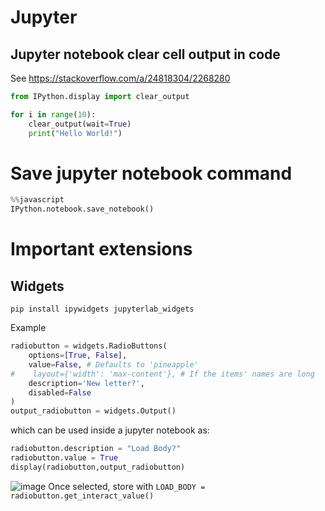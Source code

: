 # Jupyter

## Jupyter notebook clear cell output in code

See https://stackoverflow.com/a/24818304/2268280
```python
from IPython.display import clear_output

for i in range(10):
    clear_output(wait=True)
    print("Hello World!")
```
# Save jupyter notebook command
```python
%%javascript
IPython.notebook.save_notebook()
```
# Important extensions
## Widgets
`pip install ipywidgets jupyterlab_widgets`

Example
```python
radiobutton = widgets.RadioButtons(
    options=[True, False],
    value=False, # Defaults to 'pineapple'
#    layout={'width': 'max-content'}, # If the items' names are long
    description='New letter?',
    disabled=False
)
output_radiobutton = widgets.Output()
```
which can be used inside a jupyter notebook as:
```python
radiobutton.description = "Load Body?"
radiobutton.value = True
display(radiobutton,output_radiobutton)
```
![image](https://github.com/restrepo/PythonTipsAndTricks/assets/655883/eeab0416-46c0-4ca4-be01-75b23854ed9e)
Once selected, store with
`LOAD_BODY = radiobutton.get_interact_value()`
